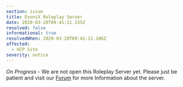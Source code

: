 ```yaml
---
section: issue
title: EvoniX Roleplay Server
date: 2020-03-28T09:41:11.155Z
resolved: false
informational: true
resolvedWhen: 2020-03-28T09:41:11.186Z
affected:
  - UCP Site
severity: notice
---
```

*On Progress* - We are not open this Roleplay Server yet. Please just be patient and visit our [Forum](https://forum.evonix-rp.com) for more Information about the server.